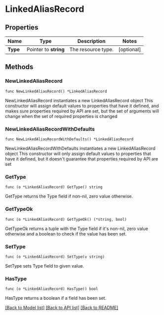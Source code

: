 # LinkedAliasRecord

## Properties

Name | Type | Description | Notes
------------ | ------------- | ------------- | -------------
**Type** | Pointer to **string** | The resource type. | [optional] 

## Methods

### NewLinkedAliasRecord

`func NewLinkedAliasRecord() *LinkedAliasRecord`

NewLinkedAliasRecord instantiates a new LinkedAliasRecord object
This constructor will assign default values to properties that have it defined,
and makes sure properties required by API are set, but the set of arguments
will change when the set of required properties is changed

### NewLinkedAliasRecordWithDefaults

`func NewLinkedAliasRecordWithDefaults() *LinkedAliasRecord`

NewLinkedAliasRecordWithDefaults instantiates a new LinkedAliasRecord object
This constructor will only assign default values to properties that have it defined,
but it doesn't guarantee that properties required by API are set

### GetType

`func (o *LinkedAliasRecord) GetType() string`

GetType returns the Type field if non-nil, zero value otherwise.

### GetTypeOk

`func (o *LinkedAliasRecord) GetTypeOk() (*string, bool)`

GetTypeOk returns a tuple with the Type field if it's non-nil, zero value otherwise
and a boolean to check if the value has been set.

### SetType

`func (o *LinkedAliasRecord) SetType(v string)`

SetType sets Type field to given value.

### HasType

`func (o *LinkedAliasRecord) HasType() bool`

HasType returns a boolean if a field has been set.


[[Back to Model list]](../README.md#documentation-for-models) [[Back to API list]](../README.md#documentation-for-api-endpoints) [[Back to README]](../README.md)



